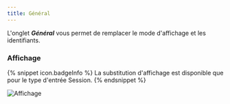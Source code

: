 ```yaml
---
title: Général
---
```

L'onglet ***Général*** vous permet de remplacer le mode d'affichage et les identifiants. 

### Affichage 

{% snippet icon.badgeInfo %}
La substitution d'affichage est disponible que pour le type d'entrée Session. 
{% endsnippet %}
 
![Affichage](/img/fr/rdm/mac/clip4060.png) 
